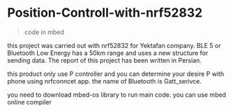# Position-Controll-with-nrf52832
> code in mbed
> 
this project was carried out with nrf52832 for Yektafan company. BLE 5 or Bluetooth Low Energy has a 50km range and uses a new structure for sending data. The report of this project has been written in Persian.
>
this product only use P controller and you can determine your desire P with phone using nrfconncet app. the name of Bluetooth is Gatt_serivce.
>
you need to download mbed-os library to run main code. you can use mbed online compiler
